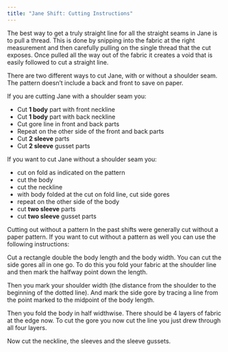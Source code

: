 ```yaml
---
title: "Jane Shift: Cutting Instructions"
---
```


The best way to get a truly straight line for all the straight seams in Jane is to pull a thread. This is done by snipping into the fabric at the right measurement and then carefully pulling on the single thread that the cut exposes. Once pulled all the way out of the fabric it creates a void that is easily followed to cut a straight line. 

There are two different ways to cut Jane, with or without a shoulder seam. The pattern doesn’t include a back and front to save on paper.

If you are cutting Jane with a shoulder seam you:
- Cut **1 body** part with front neckline
- Cut **1 body** part with back neckline
- Cut gore line in front and back parts
- Repeat on the other side of the front and back parts
- Cut **2 sleeve** parts 
- Cut **2 sleeve** gusset parts 

If you want to cut Jane without a shoulder seam you:
- cut on fold as indicated on the pattern
- cut the body
- cut the neckline
- with body folded at the cut on fold line, cut side gores 
- repeat on the other side of the body
- cut **two sleeve** parts 
- cut **two sleeve** gusset parts 

Cutting out without a pattern 
In the past shifts were generally cut without a paper pattern. If you want to cut without a pattern as well you can use the following instructions: 

Cut a rectangle double the body length and the body width. You can cut the side gores all in one go. To do this you fold your fabric at the shoulder line and then mark the halfway point down the length. 

Then you mark your shoulder width (the distance from the shoulder to the beginning of the dotted line). And mark the side gore by tracing a line from the point marked to the midpoint of the body length. 

Then you fold the body in half widthwise. There should be 4 layers of fabric at the edge now. To cut the gore you now cut the line you just drew through all four layers. 

Now cut the neckline, the sleeves and the sleeve gussets. 